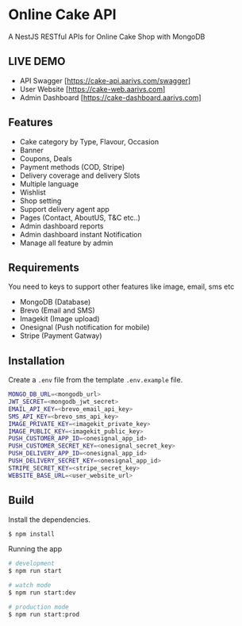 # Online Cake API

A NestJS RESTful APIs for Online Cake Shop with MongoDB

## LIVE DEMO

* API Swagger [https://cake-api.aarivs.com/swagger]
* User Website [https://cake-web.aarivs.com]
* Admin Dashboard [https://cake-dashboard.aarivs.com]

## Features

* Cake category by Type, Flavour, Occasion
* Banner
* Coupons, Deals
* Payment methods (COD, Stripe)
* Delivery coverage and delivery Slots
* Multiple language
* Wishlist
* Shop setting
* Support delivery agent app
* Pages (Contact, AboutUS, T&C etc..)
* Admin dashboard reports
* Admin dashboard instant Notification
* Manage all feature by admin


## Requirements

You need to keys to support other features like image, email, sms etc

* MongoDB (Database)
* Brevo (Email and SMS)
* Imagekit (Image upload)
* Onesignal (Push notification for mobile)
* Stripe (Payment Gatway)

## Installation

Create a `.env` file from the template `.env.example` file.

```bash
MONGO_DB_URL=<mongodb_url>
JWT_SECRET=<mongodb_jwt_secret>
EMAIL_API_KEY=<brevo_email_api_key>
SMS_API_KEY=<brevo_sms_api_key>
IMAGE_PRIVATE_KEY=<imagekit_private_key>
IMAGE_PUBLIC_KEY=<imagekit_public_key>
PUSH_CUSTOMER_APP_ID=<onesignal_app_id>
PUSH_CUSTOMER_SECRET_KEY=<onesignal_secret_key>
PUSH_DELIVERY_APP_ID=<onesignal_app_id>
PUSH_DELIVERY_SECRET_KEY=<onesignal_app_id>
STRIPE_SECRET_KEY=<stripe_secret_key>
WEBSITE_BASE_URL=<user_website_url>
```

## Build

Install the dependencies.

```bash
$ npm install
```

Running the app

```bash
# development
$ npm run start

# watch mode
$ npm run start:dev

# production mode
$ npm run start:prod
```